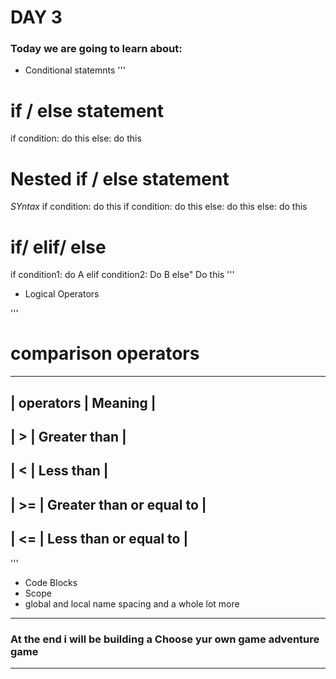 # DAY 3

### Today we are going to learn about:
- Conditional statemnts
'''
# if / else statement
if condition:
    do this
else:
    do this

# Nested if / else statement
<i> SYntax </i>
if condition:
    do this
    if condition:
	do this
    else:
	do this
else:
    do this

# if/ elif/ else
if condition1:
	do A
elif condition2:
	Do B
else"
	Do this
'''

- Logical Operators

'''
# comparison operators

---
| operators  | Meaning                  |
---
|    >       | Greater than             |
---
|    <       | Less than                |
---
|    >=      | Greater than or equal to |
---
|    <=      | Less than or equal to    |
--- 
'''

- Code Blocks
- Scope
- global and local name spacing and a whole lot more
---
### At the end i will be building a <b>Choose yur own game adventure game</b>

---

